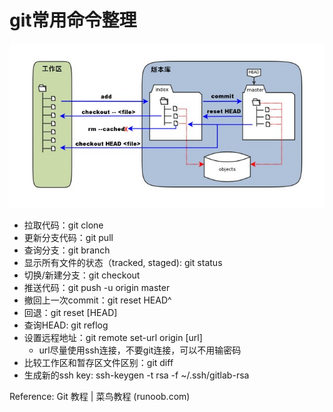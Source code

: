 # git常用命令整理
<img src="../img/1352126739_7909.jpg" >

* 拉取代码：git clone
* 更新分支代码：git pull
* 查询分支：git branch
* 显示所有文件的状态（tracked, staged): git status
* 切换/新建分支：git checkout
* 推送代码：git push -u origin master
* 撤回上一次commit：git reset HEAD^
* 回退：git reset [HEAD]
* 查询HEAD: git reflog
* 设置远程地址：git remote set-url origin [url] 
    * url尽量使用ssh连接，不要git连接，可以不用输密码
* 比较工作区和暂存区文件区别：git diff
* 生成新的ssh key: ssh-keygen -t rsa -f ~/.ssh/gitlab-rsa

Reference:
Git 教程 | 菜鸟教程 (runoob.com)